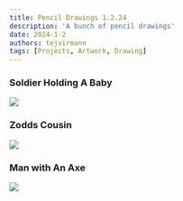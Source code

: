 ```yaml
---
title: Pencil Drawings 1.2.24
description: 'A bunch of pencil drawings'
date: 2024-1-2
authors: tejvirmann
tags: [Projects, Artwork, Drawing]
---
```


### Soldier Holding A Baby

![](https://firebasestorage.googleapis.com/v0/b/tejvir-website.appspot.com/o/Pencil%20Drawing%2024%2F23.jpg?alt=media&token=228583fc-18a5-408c-bafb-7e23a971c7c7)

### Zodds Cousin

![](https://firebasestorage.googleapis.com/v0/b/tejvir-website.appspot.com/o/Pencil%20Drawing%2024%2F24.jpg?alt=media&token=14faf809-a839-4f21-b55c-946cef9a8862)

### Man with An Axe

![](https://firebasestorage.googleapis.com/v0/b/tejvir-website.appspot.com/o/Pencil%20Drawing%2024%2F25.jpg?alt=media&token=910e1cbe-13ca-4025-9928-36df176f00d8)

